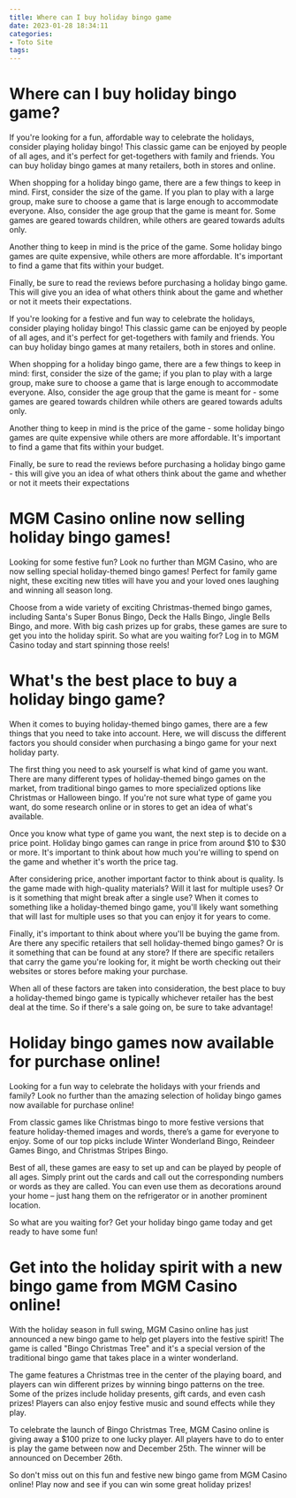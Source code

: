 ```yaml
---
title: Where can I buy holiday bingo game
date: 2023-01-28 18:34:11
categories:
- Toto Site
tags:
---
```



#  Where can I buy holiday bingo game?

If you're looking for a fun, affordable way to celebrate the holidays, consider playing holiday bingo! This classic game can be enjoyed by people of all ages, and it's perfect for get-togethers with family and friends. You can buy holiday bingo games at many retailers, both in stores and online.

When shopping for a holiday bingo game, there are a few things to keep in mind. First, consider the size of the game. If you plan to play with a large group, make sure to choose a game that is large enough to accommodate everyone. Also, consider the age group that the game is meant for. Some games are geared towards children, while others are geared towards adults only.

Another thing to keep in mind is the price of the game. Some holiday bingo games are quite expensive, while others are more affordable. It's important to find a game that fits within your budget.

Finally, be sure to read the reviews before purchasing a holiday bingo game. This will give you an idea of what others think about the game and whether or not it meets their expectations.

If you're looking for a festive and fun way to celebrate the holidays, consider playing holiday bingo! This classic game can be enjoyed by people of all ages, and it's perfect for get-togethers with family and friends. You can buy holiday bingo games at many retailers, both in stores and online.

When shopping for a holiday bingo game, there are a few things to keep in mind: first, consider the size of the game; if you plan to play with a large group, make sure to choose a game that is large enough to accommodate everyone. Also, consider the age group that the game is meant for - some games are geared towards children while others are geared towards adults only.

Another thing to keep in mind is the price of the game - some holiday bingo games are quite expensive while others are more affordable. It's important to find a game that fits within your budget.

Finally, be sure to read the reviews before purchasing a holiday bingo game - this will give you an idea of what others think about the game and whether or not it meets their expectations

#  MGM Casino online now selling holiday bingo games!

Looking for some festive fun? Look no further than MGM Casino, who are now selling special holiday-themed bingo games! Perfect for family game night, these exciting new titles will have you and your loved ones laughing and winning all season long.

Choose from a wide variety of exciting Christmas-themed bingo games, including Santa's Super Bonus Bingo, Deck the Halls Bingo, Jingle Bells Bingo, and more. With big cash prizes up for grabs, these games are sure to get you into the holiday spirit. So what are you waiting for? Log in to MGM Casino today and start spinning those reels!

#  What's the best place to buy a holiday bingo game?

When it comes to buying holiday-themed bingo games, there are a few things that you need to take into account. Here, we will discuss the different factors you should consider when purchasing a bingo game for your next holiday party.

The first thing you need to ask yourself is what kind of game you want. There are many different types of holiday-themed bingo games on the market, from traditional bingo games to more specialized options like Christmas or Halloween bingo. If you're not sure what type of game you want, do some research online or in stores to get an idea of what's available.

Once you know what type of game you want, the next step is to decide on a price point. Holiday bingo games can range in price from around $10 to $30 or more. It's important to think about how much you're willing to spend on the game and whether it's worth the price tag.

After considering price, another important factor to think about is quality. Is the game made with high-quality materials? Will it last for multiple uses? Or is it something that might break after a single use? When it comes to something like a holiday-themed bingo game, you'll likely want something that will last for multiple uses so that you can enjoy it for years to come.

Finally, it's important to think about where you'll be buying the game from. Are there any specific retailers that sell holiday-themed bingo games? Or is it something that can be found at any store? If there are specific retailers that carry the game you're looking for, it might be worth checking out their websites or stores before making your purchase.

When all of these factors are taken into consideration, the best place to buy a holiday-themed bingo game is typically whichever retailer has the best deal at the time. So if there's a sale going on, be sure to take advantage!

#  Holiday bingo games now available for purchase online!

Looking for a fun way to celebrate the holidays with your friends and family? Look no further than the amazing selection of holiday bingo games now available for purchase online!

From classic games like Christmas bingo to more festive versions that feature holiday-themed images and words, there’s a game for everyone to enjoy. Some of our top picks include Winter Wonderland Bingo, Reindeer Games Bingo, and Christmas Stripes Bingo.

Best of all, these games are easy to set up and can be played by people of all ages. Simply print out the cards and call out the corresponding numbers or words as they are called. You can even use them as decorations around your home – just hang them on the refrigerator or in another prominent location.

So what are you waiting for? Get your holiday bingo game today and get ready to have some fun!

#  Get into the holiday spirit with a new bingo game from MGM Casino online!

With the holiday season in full swing, MGM Casino online has just announced a new bingo game to help get players into the festive spirit! The game is called "Bingo Christmas Tree" and it's a special version of the traditional bingo game that takes place in a winter wonderland.

The game features a Christmas tree in the center of the playing board, and players can win different prizes by winning bingo patterns on the tree. Some of the prizes include holiday presents, gift cards, and even cash prizes! Players can also enjoy festive music and sound effects while they play.

To celebrate the launch of Bingo Christmas Tree, MGM Casino online is giving away a $100 prize to one lucky player. All players have to do to enter is play the game between now and December 25th. The winner will be announced on December 26th.

So don't miss out on this fun and festive new bingo game from MGM Casino online! Play now and see if you can win some great holiday prizes!